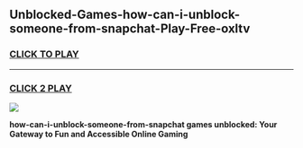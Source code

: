 
## Unblocked-Games-how-can-i-unblock-someone-from-snapchat-Play-Free-oxltv
<h3>
<a href="https://premium76.site?title=how-can-i-unblock-someone-from-snapchat&ref=18A1">CLICK TO PLAY</a></h3>
<hr>

<h3>
<a href="https://premium76.site?title=how-can-i-unblock-someone-from-snapchat&ref=18A1">CLICK 2 PLAY</a>
  
</h3>

<a href="https://premium76.site?title=how-can-i-unblock-someone-from-snapchat&ref=18A1"><img src="https://clearcache.store/games.png"></a>


**how-can-i-unblock-someone-from-snapchat games unblocked: Your Gateway to Fun and Accessible Online Gaming**
